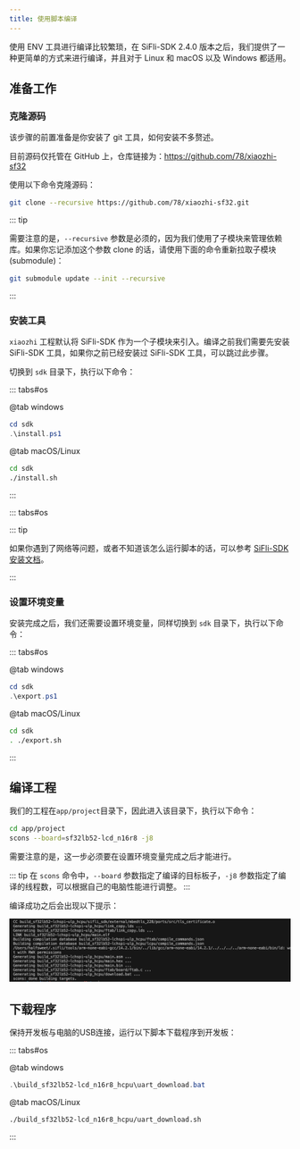 ```yaml
---
title: 使用脚本编译
---
```


使用 ENV 工具进行编译比较繁琐，在 SiFli-SDK 2.4.0 版本之后，我们提供了一种更简单的方式来进行编译，并且对于 Linux 和 macOS 以及 Windows 都适用。

## 准备工作

### 克隆源码

该步骤的前置准备是你安装了 git 工具，如何安装不多赘述。

目前源码仅托管在 GitHub 上，仓库链接为：<https://github.com/78/xiaozhi-sf32>

使用以下命令克隆源码：

```bash
git clone --recursive https://github.com/78/xiaozhi-sf32.git
```

::: tip

需要注意的是，`--recursive` 参数是必须的，因为我们使用了子模块来管理依赖库。如果你忘记添加这个参数 clone 的话，请使用下面的命令重新拉取子模块 (submodule)：

```bash
git submodule update --init --recursive
```

:::

### 安装工具

`xiaozhi` 工程默认将 SiFli-SDK 作为一个子模块来引入。编译之前我们需要先安装 SiFli-SDK 工具，如果你之前已经安装过 SiFli-SDK 工具，可以跳过此步骤。

切换到 `sdk` 目录下，执行以下命令：

::: tabs#os

@tab windows

```powershell
cd sdk
.\install.ps1
```

@tab macOS/Linux

```bash
cd sdk
./install.sh
```

:::

::: tabs#os

::: tip

如果你遇到了网络等问题，或者不知道该怎么运行脚本的话，可以参考 [SiFli-SDK 安装文档](https://docs.sifli.com/projects/sdk/latest/sf32lb52x/quickstart/install/script/index.html)。

:::

### 设置环境变量

安装完成之后，我们还需要设置环境变量，同样切换到 `sdk` 目录下，执行以下命令：

::: tabs#os

@tab windows

```powershell
cd sdk
.\export.ps1
```

@tab macOS/Linux

```bash
cd sdk
. ./export.sh
```

:::

## 编译工程

我们的工程在`app/project`目录下，因此进入该目录下，执行以下命令：

```bash
cd app/project
scons --board=sf32lb52-lcd_n16r8 -j8
```

需要注意的是，这一步必须要在设置环境变量完成之后才能进行。

::: tip
在 `scons` 命令中，`--board` 参数指定了编译的目标板子，`-j8` 参数指定了编译的线程数，可以根据自己的电脑性能进行调整。
:::

编译成功之后会出现以下提示：

![](image/2025-06-06-12-43-58.png)

## 下载程序

保持开发板与电脑的USB连接，运行以下脚本下载程序到开发板：

::: tabs#os

@tab windows

```powershell
.\build_sf32lb52-lcd_n16r8_hcpu\uart_download.bat
```

@tab macOS/Linux

```bash
./build_sf32lb52-lcd_n16r8_hcpu/uart_download.sh
```

:::

